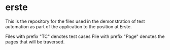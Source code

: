# erste

This is the repository for the files used in the demonstration of test automation as part of the application to the position at Erste.

Files with prefix "TC" denotes test cases
Flie with prefix "Page" denotes the pages that will be traversed.
